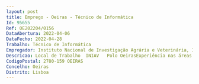 ```yaml
--- 
layout: post
title: Emprego - Oeiras - Técnico de Informática
Id: 95655
Ref: OE202204/0156
DataAbertura: 2022-04-06
DataFecho: 2022-04-28
Trabalho: Técnico de Informática
Empregador: Instituto Nacional de Investigação Agrária e Veterinária, I.P.
Descricao: Local de Trabalho  INIAV   Polo OeirasExperiência nas áreas de   Suporte técnico aos utilizadores com facilidade de diagnóstico resolução deproblemas locais e remotamente, utilizando ferramentas de assistênciaremota   Boa capacidade de resolução de problemas (PC's, Impressoras, equipamentosde rede, etc.)   Instalação e configuração de equipamentos informáticos ao nível de software(redes e sistemas Microsoft), bem como de hardware   Apoio à infraestrutura de rede e parque informático em geral   Suporte ao Departamento de logística e Sistemas de informação.Dinamismo e pró atividade.Capacidade de organização, planeamento e trabalho em equipa.
CodigoPostal: 2780-159 OEIRAS
Concelho: Oeiras
Distrito: Lisboa
--- 
```

